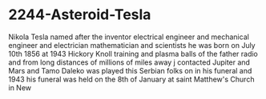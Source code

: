 # 2244-Asteroid-Tesla
Nikola Tesla  named after the inventor electrical engineer and mechanical engineer and electrician mathematician  and scientists he was born on July 10th 1856 at 1943 Hickory Knoll training and plasma balls of the father radio and from long distances of millions of miles away  j contacted  Jupiter and Mars and Tamo Daleko was played this Serbian folks on in his funeral and 1943 his funeral was held on the 8th of January  at saint Matthew's Church in New
